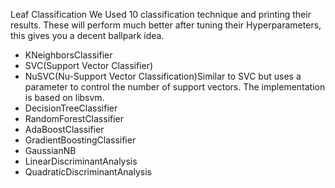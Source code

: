 Leaf Classification
We Used  10 classification technique and printing their results. These will perform much better after tuning their Hyperparameters, this gives you a decent ballpark idea.

- KNeighborsClassifier
- SVC(Support Vector Classifier)
- NuSVC(Nu-Support Vector Classification)Similar to SVC but uses a parameter to control the number of support vectors. The implementation is based on libsvm.
- DecisionTreeClassifier
- RandomForestClassifier
- AdaBoostClassifier
- GradientBoostingClassifier
- GaussianNB
- LinearDiscriminantAnalysis
- QuadraticDiscriminantAnalysis

